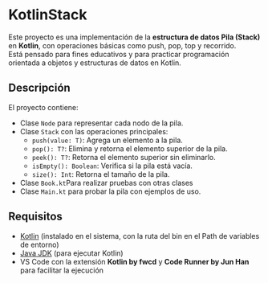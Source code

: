 # KotlinStack

Este proyecto es una implementación de la **estructura de datos Pila (Stack)** en **Kotlin**, con operaciones básicas como push, pop, top y recorrido.  
Está pensado para fines educativos y para practicar programación orientada a objetos y estructuras de datos en Kotlin.

## Descripción

El proyecto contiene:

- Clase `Node` para representar cada nodo de la pila.
- Clase `Stack` con las operaciones principales:
  - `push(value: T)`: Agrega un elemento a la pila.
  - `pop(): T?`: Elimina y retorna el elemento superior de la pila.
  - `peek(): T?`: Retorna el elemento superior sin eliminarlo.
  - `isEmpty(): Boolean`: Verifica si la pila está vacía.
  - `size(): Int`: Retorna el tamaño de la pila.
- Clase `Book.kt`Para realizar pruebas con otras clases
- Clase `Main.kt` para probar la pila con ejemplos de uso.


## Requisitos

- [Kotlin](https://kotlinlang.org/docs/command-line.html) (instalado en el sistema, con la ruta del bin en el Path de variables de entorno)
- [Java JDK](https://www.oracle.com/java/technologies/javase-downloads.html) (para ejecutar Kotlin)
- VS Code con la extensión **Kotlin by fwcd** y **Code Runner by Jun Han** para facilitar la ejecución


